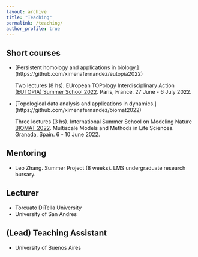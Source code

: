 ```yaml
---
layout: archive
title: "Teaching"
permalink: /teaching/
author_profile: true
---
```


<!--
{% include base_path %}

{% for post in site.teaching reversed %}
  {% include archive-single.html %}
{% endfor %}
-->

## Short courses

<ul>
<li>[Persistent homology and applications in biology.](https://github.com/ximenafernandez/eutopia2022) 

Two lectures (8 hs). 
EUropean TOPology Interdisciplinary Action [(EUTOPIA) Summer School 2022](https://eutopia.unitn.eu/eutopia-summer-school-program/).
Paris, France. 27 June - 6 July 2022.
</li>


<li>
[Topological data analysis and applications in dynamics.](https://github.com/ximenafernandez/biomat2022) 

Three lectures (3 hs).
International Summer School on Modeling Nature [BIOMAT 2022](https://www.modelingnature.org/international-phd-school-2022).
Multiscale Models and Methods in Life Sciences. Granada, Spain. 6 - 10 June 2022.
</li>
</ul>




## Mentoring

* Leo Zhang. Summer Project (8 weeks). LMS undergraduate research bursary.


## Lecturer

* Torcuato DiTella University
* University of San Andres

## (Lead) Teaching Assistant
* University of Buenos Aires

